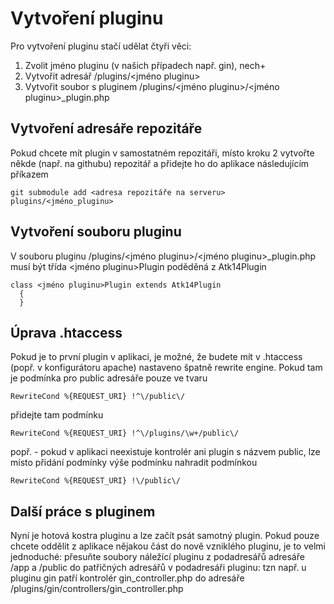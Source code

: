 Vytvoření pluginu
===============================

Pro vytvoření pluginu stačí udělat čtyři věci:

1. Zvolit jméno pluginu (v našich případech např. gin), nech+
2. Vytvořit adresář <docroot>/plugins/<jméno pluginu>
3. Vytvořit soubor s pluginem <docroot>/plugins/<jméno pluginu>/<jméno pluginu>_plugin.php

Vytvoření adresáře repozitáře
-------------------------------
Pokud chcete mít plugin v samostatném repozitáři, místo kroku 2 vytvořte někde
(např. na githubu) repozitář a přidejte ho do aplikace následujícím příkazem

    git submodule add <adresa repozitáře na serveru> plugins/<jméno_pluginu>

  
Vytvoření souboru pluginu
-------------------------------
V souboru pluginu <docroot>/plugins/<jméno pluginu>/<jméno pluginu>_plugin.php
musí být třída <jméno pluginu>Plugin poděděná z Atk14Plugin

    class <jméno pluginu>Plugin extends Atk14Plugin
      {
      }

Úprava .htaccess
-------------------------------
Pokud je to první plugin v aplikaci, je možné, že budete mít v .htaccess (popř. v konfigurátoru
apache) nastaveno špatně rewrite engine. Pokud tam je podmínka pro public adresáře pouze ve tvaru 

    RewriteCond %{REQUEST_URI} !^\/public\/
  
přidejte tam podmínku
  
    RewriteCond %{REQUEST_URI} !^\/plugins/\w+/public\/

popř. - pokud v aplikaci neexistuje kontrolér ani plugin s názvem public, lze místo přidání podmínky výše podmínku nahradit podmínkou   

    RewriteCond %{REQUEST_URI} !\/public\/
  
    
Další práce s pluginem
-------------------------------
Nyní je hotová kostra pluginu a lze začít psát samotný plugin. Pokud pouze chcete oddělit
z aplikace nějakou část do nově vzniklého pluginu, je to velmi jednoduché: přesuňte soubory
náležící pluginu z podadresářů adresáře <docroot>/app a <docroot>/public do patřičných adresářů 
v podadresáři pluginu:
tzn např. u pluginu gin patří kontrolér gin\_controller.php do adresáře 
    <docroot>/plugins/gin/controllers/gin\_controller.php
  
 
